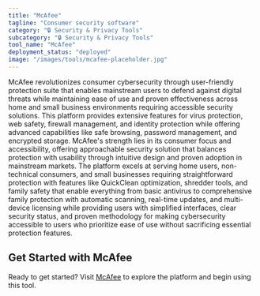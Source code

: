 ```yaml
---
title: "McAfee"
tagline: "Consumer security software"
category: "🔒 Security & Privacy Tools"
subcategory: "🔒 Security & Privacy Tools"
tool_name: "McAfee"
deployment_status: "deployed"
image: "/images/tools/mcafee-placeholder.jpg"
---
```

McAfee revolutionizes consumer cybersecurity through user-friendly protection suite that enables mainstream users to defend against digital threats while maintaining ease of use and proven effectiveness across home and small business environments requiring accessible security solutions. This platform provides extensive features for virus protection, web safety, firewall management, and identity protection while offering advanced capabilities like safe browsing, password management, and encrypted storage. McAfee's strength lies in its consumer focus and accessibility, offering approachable security solution that balances protection with usability through intuitive design and proven adoption in mainstream markets. The platform excels at serving home users, non-technical consumers, and small businesses requiring straightforward protection with features like QuickClean optimization, shredder tools, and family safety that enable everything from basic antivirus to comprehensive family protection with automatic scanning, real-time updates, and multi-device licensing while providing users with simplified interfaces, clear security status, and proven methodology for making cybersecurity accessible to users who prioritize ease of use without sacrificing essential protection features.
## Get Started with McAfee

Ready to get started? Visit [McAfee](https://mcafee.com) to explore the platform and begin using this tool.
